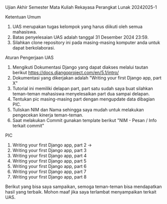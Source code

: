 Ujian Akhir Semester Mata Kuliah Rekayasa Perangkat Lunak 20242025-1

Ketentuan Umum
1. UAS merupakan tugas kelompok yang harus diikuti oleh semua mahasiswa.
2. Batas penyelesaian UAS adalah tanggal 31 Desember 2024 23:59.
3. Silahkan clone repository ini pada masing-masing komputer anda untuk dapat berkolaborasi.

Aturan Pengerjaan UAS
1. Mengikuti Dokumentasi Django yang dapat diakses melalui tautan berikut https://docs.djangoproject.com/en/5.1/intro/
2. Dokumentasi yang dikerjakan adalah "Writing your first Django app, part X"
3. Tutorial ini memiliki delapan part, part satu sudah saya buat silahkan teman-teman mahasiswa menyelesaikan part dua sampai delapan.
4. Tentukan pic masing-masing part dengan mengupdate data dibagian PIC.
5. Tuliskan NIM dan Nama sehingga saya mudah untuk melakukan pengecekan kinerja teman-teman.
6. Saat melakukan Commit gunakan template berikut "NIM - Pesan / Info terkait commit"

PIC
1. Writing your first Django app, part 2 -> 
2. Writing your first Django app, part 3
3. Writing your first Django app, part 4
4. Writing your first Django app, part 5
5. Writing your first Django app, part 6
6. Writing your first Django app, part 7
7. Writing your first Django app, part 8

Berikut yang bisa saya sampaikan, semoga teman-teman bisa mendapatkan hasil yang terbaik. Mohon maaf jika saya terlambat menyampaikan terkait UAS.
